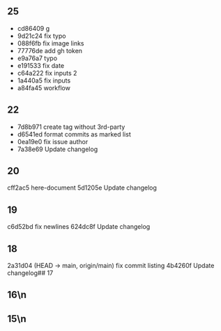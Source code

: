 ## 25
- cd86409 g
- 9d21c24 fix typo
- 088f6fb fix image links
- 77776de add gh token
- e9a76a7 typo
- e191533 fix date
- c64a222 fix inputs 2
- 1a440a5 fix inputs
- a84fa45  workflow
## 22
- 7d8b971 create tag without 3rd-party
- d6541ed format commits as marked list
- 0ea19e0 fix issue author
- 7a38e69 Update changelog
## 20
cff2ac5 here-document
5d1205e Update changelog
## 19
c6d52bd fix newlines
624dc8f Update changelog
## 18
 2a31d04 (HEAD -> main, origin/main) fix commit listing
4b4260f Update changelog## 17
 ## 16\n 
## 15\n 
